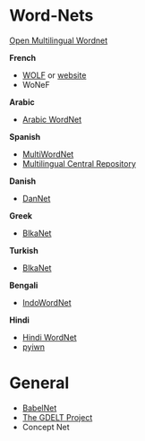 # Word-Nets
 
 [Open Multilingual Wordnet](http://compling.hss.ntu.edu.sg/omw/)

**French**
 * [WOLF](http://compling.hss.ntu.edu.sg/omw/) or [website](http://pauillac.inria.fr/~sagot/index.html#wolf)
 * WoNeF

 **Arabic**
 * [Arabic WordNet](http://compling.hss.ntu.edu.sg/omw/)

 **Spanish**
 * [MultiWordNet](https://multiwordnet.fbk.eu/english/home.php)
 * [Multilingual Central Repository](https://adimen.si.ehu.es/web/MCR)

 **Danish**
 * [DanNet](https://cst.ku.dk/english/projects/dannet/)
 
 **Greek**
 * [BlkaNet](http://www.dblab.upatras.gr/balkanet/)

 **Turkish**
 * [BlkaNet](http://www.dblab.upatras.gr/balkanet/)
 
 **Bengali**
 * [IndoWordNet](https://www.cfilt.iitb.ac.in/indowordnet/index.jsp)

 **Hindi**
* [Hindi WordNet](https://www.cfilt.iitb.ac.in/wordnet/webhwn/)
* [pyiwn](https://github.com/riteshpanjwani/pyiwn)

# General

* [BabelNet](https://babelnet.org/)
* [The GDELT Project](https://www.gdeltproject.org/)
* Concept Net
